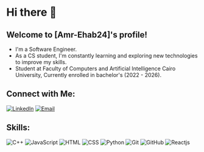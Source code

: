 # Hi there 👋

## Welcome to [Amr-Ehab24]'s profile!

- I'm a Software Engineer.
- As a CS student, I'm constantly learning and exploring new technologies to improve my skills.
- Student at Faculty of Computers and Artificial Intelligence Cairo University, Currently enrolled in bachelor's (2022 - 2026).
  

## Connect with Me:
[![LinkedIn](https://img.shields.io/badge/LinkedIn-0077B5?style=for-the-badge&logo=linkedin&logoColor=white)](https://www.linkedin.com/in/amr-ehab-54b96b307/)
[![Email](https://img.shields.io/badge/Email-D14836?style=for-the-badge&logo=gmail&logoColor=white)](mailto:amrehab030@gmail.com)


## Skills:
![C++](https://img.shields.io/badge/C%2B%2B-00599C?style=for-the-badge&logo=c%2B%2B&logoColor=white)
![JavaScript](https://img.shields.io/badge/JavaScript-F7DF1E?style=for-the-badge&logo=javascript&logoColor=black)
![HTML](https://img.shields.io/badge/HTML-E34F26?style=for-the-badge&logo=html5&logoColor=white)
![CSS](https://img.shields.io/badge/CSS-1572B6?style=for-the-badge&logo=css3&logoColor=white)
![Python](https://img.shields.io/badge/Python-3776AB?style=for-the-badge&logo=python&logoColor=white)
![Git](https://img.shields.io/badge/Git-F05032?style=for-the-badge&logo=git&logoColor=white)
![GitHub](https://img.shields.io/badge/GitHub-181717?style=for-the-badge&logo=github&logoColor=white)
![Reactjs](https://img.shields.io/badge/Reactjs-181717?style=for-the-badge&logo=Reactjs&logoColor=white)


